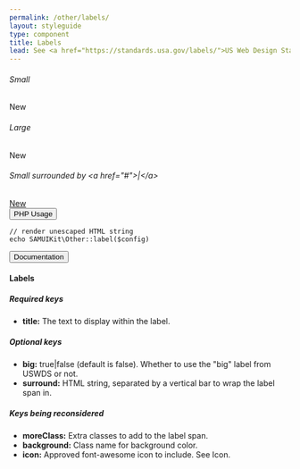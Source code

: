 ```yaml
---
permalink: /other/labels/
layout: styleguide
type: component
title: Labels
lead: See <a href="https://standards.usa.gov/labels/">US Web Design Standards</a> for design and accessbiility description.
---
```


<div class="preview">

  <h6>Small</h6>
  <span class="usa-label">New</span>

  <h6>Large</h6>
  <span class="usa-label-big">New</span>

  <h6>Small surrounded by &lt;a href="#"&gt;|&lt;/a&gt;</h6>
  <a href="#"><span class="usa-label">New</span></a>

</div>

<div class="usa-accordion-bordered usa-accordion-docs">
  <button class="usa-button-unstyled usa-accordion-button"
      aria-expanded="false" aria-controls="collapsible-0">
    PHP Usage
  </button>
  <div id="collapsible-0" aria-hidden="true" class="usa-accordion-content">
<pre><code class="language-php">// render unescaped HTML string
echo SAMUIKit\Other::label($config)</code></pre>
  </div>
</div>

<div class="usa-accordion-bordered usa-accordion-docs">
  <button class="usa-button-unstyled usa-accordion-button"
      aria-expanded="true" aria-controls="collapsible-0">
    Documentation
  </button>
  <div id="collapsible-0" aria-hidden="false" class="usa-accordion-content">
    <h4 class="usa-heading">Labels</h4>
    <h5>Required keys</h5>
    <ul>
      <li><strong>title:</strong> The text to display within the label.</li>
    </ul>
    <h5>Optional keys</h5>
    <ul>
      <li><strong>big:</strong> true|false (default is false). Whether to use the "big" label from USWDS or not.</li>
      <li><strong>surround:</strong> HTML string, separated by a vertical bar to wrap the label span in.</li>
    </ul>
    <h5>Keys being reconsidered</h5>
    <ul>
      <li><strong>moreClass:</strong> Extra classes to add to the label span.</li>
      <li><strong>background:</strong> Class name for background color.</li>
      <li><strong>icon:</strong> Approved font-awesome icon to include. See Icon.</li>
    </ul>
  </div>
</div>
